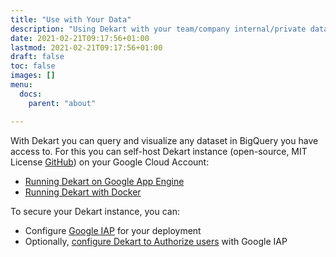 ```yaml
---
title: "Use with Your Data"
description: "Using Dekart with your team/company internal/private datasets"
date: 2021-02-21T09:17:56+01:00
lastmod: 2021-02-21T09:17:56+01:00
draft: false
toc: false
images: []
menu:
  docs:
    parent: "about"

---
```


With Dekart you can query and visualize any dataset in BigQuery you have access to. For this you can self-host Dekart instance (open-source, MIT License [GitHub](https://github.com/dekart-xyz/dekart)) on your Google Cloud Account:
* [Running Dekart on Google App Engine](/docs/self-hosting/app-engine)
* [Running Dekart with Docker](/docs/self-hosting/docker)

To secure your Dekart instance, you can:

* Configure <a href="https://cloud.google.com/iap/docs/app-engine-quickstart">Google IAP</a> for your deployment
* Optionally, [configure Dekart to Authorize users](/docs/configuration/environment-variables/#user-management-with-google-iap) with Google IAP

